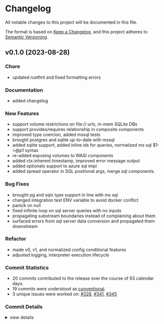 # Changelog

All notable changes to this project will be documented in this file.

The format is based on [Keep a Changelog](https://keepachangelog.com/en/1.0.0/),
and this project adheres to [Semantic Versioning](https://semver.org/spec/v2.0.0.html).

## v0.1.0 (2023-08-28)

<csr-id-1b09917bf75ad3d954d4864bc3bf552137c3cd0f/>
<csr-id-f28522fa663f121f5da90df9dd8461d85c6222ed/>
<csr-id-316111ac52d22365d060f573a456975de33b9115/>

### Chore

 - <csr-id-1b09917bf75ad3d954d4864bc3bf552137c3cd0f/> updated rustfmt and fixed formatting errors

### Documentation

 - <csr-id-37905206a10ff16406b77ad296d467ebf76fc8fb/> added changelog

### New Features

 - <csr-id-4516bb7034d4dbe0ffbe6625df32302d40e63570/> support volume restrictions on file:// urls, in-mem SQLite DBs
 - <csr-id-8ceae1a2a357b34d10eafe9295d7b4b6ae8d4b4d/> support provides/requires relationship in composite components
 - <csr-id-6d1949b2bc1012e9314b6e2e0637ac2225c87614/> improved type coercion, added mssql tests
 - <csr-id-71ba0230aadd9c31d05ebef3478247dbf200fa1d/> brought postgres and sqlite up-to-date with mssql
 - <csr-id-b0b9cd20f748ffe1956ad2501fe23991fededf13/> added sqlite support, added inline ids for queries, normalized ms sql $1->@p1 syntax
 - <csr-id-ce9d2020b4a1a8397ae2013b05f8de4fd1e96a85/> re-added exposing volumes to WASI components
 - <csr-id-efe605510b846d2556f6060ba710fa154bdca7c4/> added ctx.inherent.timestamp, improved error message output
 - <csr-id-1832a3243bb89c85bf357aea53dddce5da218bdd/> added optionals support to azure sql impl
 - <csr-id-cbf564eebf5c96f1d827c319e927c5f4150c5e56/> added spread operator in SQL positional args, merge sql components.

### Bug Fixes

 - <csr-id-a7ef87f3b06fc760a3ffe7d60da76fb343b529d2/> brought pg and sqlx type support in line with ms sql
 - <csr-id-a672dae56f4dfa4449519880093ebe4609ea6d60/> changed integration test ENV variable to avoid docker conflict
 - <csr-id-e33e83033e489ad506351c016b86a6875af10a0b/> panick on null
 - <csr-id-089e75df3fc4708d070ceb115fac6a7668737146/> fixed infinite loop on sql server queries with no inputs
 - <csr-id-0e9a4518c3136d7c6f3dbb5beec022243c2651ee/> propagating substream boundaries instead of complaining about them
 - <csr-id-9917e3a9f392712884b77f88248920c58c183c34/> surfaced errors from sql server data conversion and propagated them downstream

### Refactor

 - <csr-id-f28522fa663f121f5da90df9dd8461d85c6222ed/> made v0, v1, and normalized config conditional features
 - <csr-id-316111ac52d22365d060f573a456975de33b9115/> adjusted logging, interpreter execution lifecycle

### Commit Statistics

<csr-read-only-do-not-edit/>

 - 20 commits contributed to the release over the course of 63 calendar days.
 - 19 commits were understood as [conventional](https://www.conventionalcommits.org).
 - 3 unique issues were worked on: [#328](https://github.com/candlecorp/wick/issues/328), [#341](https://github.com/candlecorp/wick/issues/341), [#345](https://github.com/candlecorp/wick/issues/345)

### Commit Details

<csr-read-only-do-not-edit/>

<details><summary>view details</summary>

 * **[#328](https://github.com/candlecorp/wick/issues/328)**
    - Added spread operator in SQL positional args, merge sql components. ([`cbf564e`](https://github.com/candlecorp/wick/commit/cbf564eebf5c96f1d827c319e927c5f4150c5e56))
 * **[#341](https://github.com/candlecorp/wick/issues/341)**
    - Added ctx.inherent.timestamp, improved error message output ([`efe6055`](https://github.com/candlecorp/wick/commit/efe605510b846d2556f6060ba710fa154bdca7c4))
 * **[#345](https://github.com/candlecorp/wick/issues/345)**
    - Added `exec`-style SQL operation ([`1162c1d`](https://github.com/candlecorp/wick/commit/1162c1d4bef87d585d76be7bb4b55811aa946796))
 * **Uncategorized**
    - Added changelog ([`3790520`](https://github.com/candlecorp/wick/commit/37905206a10ff16406b77ad296d467ebf76fc8fb))
    - Support volume restrictions on file:// urls, in-mem SQLite DBs ([`4516bb7`](https://github.com/candlecorp/wick/commit/4516bb7034d4dbe0ffbe6625df32302d40e63570))
    - Made v0, v1, and normalized config conditional features ([`f28522f`](https://github.com/candlecorp/wick/commit/f28522fa663f121f5da90df9dd8461d85c6222ed))
    - Brought pg and sqlx type support in line with ms sql ([`a7ef87f`](https://github.com/candlecorp/wick/commit/a7ef87f3b06fc760a3ffe7d60da76fb343b529d2))
    - Support provides/requires relationship in composite components ([`8ceae1a`](https://github.com/candlecorp/wick/commit/8ceae1a2a357b34d10eafe9295d7b4b6ae8d4b4d))
    - Improved type coercion, added mssql tests ([`6d1949b`](https://github.com/candlecorp/wick/commit/6d1949b2bc1012e9314b6e2e0637ac2225c87614))
    - Brought postgres and sqlite up-to-date with mssql ([`71ba023`](https://github.com/candlecorp/wick/commit/71ba0230aadd9c31d05ebef3478247dbf200fa1d))
    - Added sqlite support, added inline ids for queries, normalized ms sql $1->@p1 syntax ([`b0b9cd2`](https://github.com/candlecorp/wick/commit/b0b9cd20f748ffe1956ad2501fe23991fededf13))
    - Re-added exposing volumes to WASI components ([`ce9d202`](https://github.com/candlecorp/wick/commit/ce9d2020b4a1a8397ae2013b05f8de4fd1e96a85))
    - Changed integration test ENV variable to avoid docker conflict ([`a672dae`](https://github.com/candlecorp/wick/commit/a672dae56f4dfa4449519880093ebe4609ea6d60))
    - Panick on null ([`e33e830`](https://github.com/candlecorp/wick/commit/e33e83033e489ad506351c016b86a6875af10a0b))
    - Fixed infinite loop on sql server queries with no inputs ([`089e75d`](https://github.com/candlecorp/wick/commit/089e75df3fc4708d070ceb115fac6a7668737146))
    - Propagating substream boundaries instead of complaining about them ([`0e9a451`](https://github.com/candlecorp/wick/commit/0e9a4518c3136d7c6f3dbb5beec022243c2651ee))
    - Adjusted logging, interpreter execution lifecycle ([`316111a`](https://github.com/candlecorp/wick/commit/316111ac52d22365d060f573a456975de33b9115))
    - Updated rustfmt and fixed formatting errors ([`1b09917`](https://github.com/candlecorp/wick/commit/1b09917bf75ad3d954d4864bc3bf552137c3cd0f))
    - Surfaced errors from sql server data conversion and propagated them downstream ([`9917e3a`](https://github.com/candlecorp/wick/commit/9917e3a9f392712884b77f88248920c58c183c34))
    - Added optionals support to azure sql impl ([`1832a32`](https://github.com/candlecorp/wick/commit/1832a3243bb89c85bf357aea53dddce5da218bdd))
</details>

